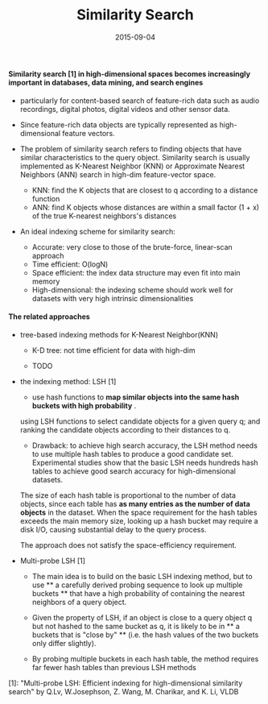 ﻿---
layout: post
title: "Similarity Search"
date: 2015-09-04
categories: [technology, algorithms]
---
#### Similarity search [1] in high-dimensional spaces becomes increasingly important in databases, data mining, and search engines
   * particularly for content-based search of feature-rich data such as audio recordings, digital photos, digital videos and other sensor data.
   * Since feature-rich data objects are typically represented as high-dimensional feature vectors.
   
   * The problem of similarity search refers to finding objects that have similar characteristics to the query object.
   Similarity search is usually implemented as K-Nearest Neighbor (KNN) or Approximate Nearest Neighbors (ANN) search in high-dim feature-vector space.
   
       +  KNN: find  the K objects that are closest to q according to a distance function
	   +  ANN: find K objects whose distances are within a small factor (1 + x) of the true K-nearest neighbors's distances
   
   * An ideal indexing scheme for similarity search:
       +   Accurate: very close to those of the brute-force, linear-scan approach
       +   Time efficient: O(logN)
       +   Space efficient: the index data structure may even fit into main memory
       +   High-dimensional:  the indexing scheme should work well for datasets with very high intrinsic dimensionalities

#### The related approaches
   *  tree-based indexing methods for K-Nearest Neighbor(KNN)
       +  K-D tree: not time efficient for data with high-dim
		
	   + TODO
        
   *  the indexing method: LSH	[1]
       +  use hash functions to **map similar objects into the same hash buckets with high probability** .
   
	   using LSH functions to select candidate objects for a given query q;
	   and ranking the candidate objects according to their distances to q.
		
	   + Drawback: to achieve high search accuracy, the LSH method needs to use multiple hash tables to produce a good candidate set.
		Experimental studies show that the basic LSH needs hundreds hash tables to achieve good search accuracy for high-dimensional datasets.
		
		The size of each hash table is proportional to the number of data objects, since each table has **as many entries as the number of data objects** in the dataset. When the space requirement for the hash tables exceeds the main memory size, looking up a hash bucket may require a disk I/O, causing substantial delay to the query process.
		
		The approach does not satisfy the space-efficiency requirement.
		
   * Multi-probe LSH [1]
       + The main idea is to build on the basic LSH indexing method, but to use ** a carefully derived probing sequence to look up multiple buckets ** that have a high probability of containing the nearest neighbors of a query object.
		
	   + Given the property of LSH, if an object is close to a query object q but not hashed to the same bucket as q, it is likely to be in ** a buckets  that is "close by" ** (i.e. the hash values of the two buckets only differ slightly).
		
	   + By probing multiple buckets in each hash table, the method requires far fewer hash tables than previous LSH methods
        		
[1]: "Multi-probe LSH: Efficient indexing for high-dimensional similarity search" by Q.Lv, W.Josephson, Z. Wang, M. Charikar, and K. Li, VLDB 
